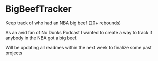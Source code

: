 # BigBeefTracker
Keep track of who had an NBA big beef (20+ rebounds)

As an avid fan of No Dunks Podcast I wanted to create a way to track if anybody in the NBA got a big beef. 

Will be updating all readmes within the next week to finalize some past projects

